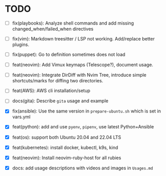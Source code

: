 # TODO

- [ ] fix(playbooks): Analyze shell commands and add missing changed_when/failed_when directives 
- [ ] fix(vim): Markdown treesitter / LSP not working. Add/replace better plugins.
- [ ] fix(puppet): Go to definition sometimes does not load
- [ ] feat(neovim): Add Vimux keymaps (Telescope?), document usage.
- [ ] feat(neovim): Integrate DirDiff with Nvim Tree, introduce simple shortcuts/marks for diffing two directories.
- [ ] feat(AWS): AWS cli installation/setup
- [ ] docs(gita): Describe `gita` usage and example
- [x] fix(ansible): Use the same version in `prepare-ubuntu.sh` which is set in vars.yml
- [x] feat(python): add and use `pyenv`, `pipenv`, use latest Python+Ansible
- [x] feat(os): support both Ubuntu 20.04 and 22.04 LTS
- [x] feat(kubernetes): install docker, kubectl, k9s, kind
- [x] feat(neovim): Install neovim-ruby-host for all rubies
- [x] docs: add usage descriptions with videos and images in `Usages.md`

